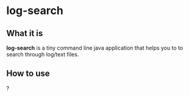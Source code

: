 # log-search
## What it is
**log-search** is a tiny command line java application that helps you to to search through log/text files.
## How to use
?
